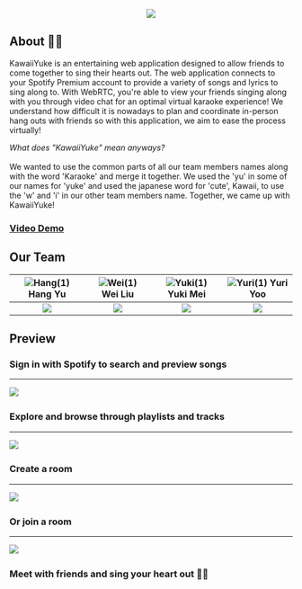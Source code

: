 <p align="center"> <img src="https://i.imgur.com/yzuvWno.png" /> </p>

## About 🎤🎶
KawaiiYuke is an entertaining web application designed to allow friends to come together to sing their hearts out. The web application connects to your Spotify Premium account to provide a variety of songs and lyrics to sing along to. With WebRTC, you're able to view your friends singing along with you through video chat for an optimal virtual karaoke experience! We understand how difficult it is nowadays to plan and coordinate in-person hang outs with friends so with this application, we aim to ease the process virtually!  

_What does "KawaiiYuke" mean anyways?_
<br></br>
We wanted to use the common parts of all our team members names along with the word 'Karaoke' and merge it together. We used the 'yu' in some of our names for 'yuke' and used the japanese word for 'cute', Kawaii, to use the 'w' and 'i' in our other team members name. Together, we came up with KawaiiYuke! 

### [Video Demo](https://youtu.be/rwL1o_bJsFQ)

## Our Team
![Hang(1)](https://i.imgur.com/h5uy7jw.png) Hang Yu | ![Wei(1)](https://i.imgur.com/pnIfM4y.png) Wei Liu | ![Yuki(1)](https://i.imgur.com/J9qOpjV.png) Yuki Mei | ![Yuri(1)](https://i.imgur.com/oa9tYEM.png) Yuri Yoo |
|     :---:     |     :---:     |     :---:     |     :---:     |
| [![](https://i.imgur.com/uZVu7Et.png)][1]  | [![](https://i.imgur.com/uZVu7Et.png)][2]  | [![](https://i.imgur.com/uZVu7Et.png)][3]  | [![](https://i.imgur.com/uZVu7Et.png)][4] |

## Preview

### Sign in with Spotify to search and preview songs
---
 <img src="https://media.giphy.com/media/IG48UqSiDwL0uZcC6T/giphy.gif"/>&nbsp;&nbsp;&nbsp;
### Explore and browse through playlists and tracks
---
 <img src="https://media.giphy.com/media/AXKBcCbS5nD1YxcExH/giphy.gif"/>&nbsp;&nbsp;&nbsp;
### Create a room
---
 <img src="https://media.giphy.com/media/ieb2RG6mKHZHL1xlqz/giphy.gif"/>&nbsp;&nbsp;&nbsp;
### Or join a room
---
 <img src="https://media.giphy.com/media/AyGYKCeK52aClszOpX/giphy.gif"/>&nbsp;&nbsp;&nbsp;
### Meet with friends and sing your heart out 🎤🎶




[1]:https://github.com/hyu25
[2]:https://github.com/weiliu1228sh
[3]:https://github.com/ymei0072
[4]:https://github.com/yuriyoo17


